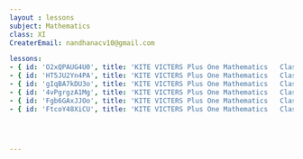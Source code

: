 ```yaml
--- 
layout : lessons 
subject: Mathematics
class: XI
CreaterEmail: nandhanacv10@gmail.com

lessons: 
- { id: 'O2xQPAUG4U0', title: 'KITE VICTERS Plus One Mathematics   Class 01(First Bell-ഫസ്റ്റ് ബെല്‍)' }
- { id: 'HT5JU2Yn4PA', title: 'KITE VICTERS Plus One Mathematics   Class 02 (First Bell-ഫസ്റ്റ് ബെല്‍)' }
- { id: 'gIqBA7kDU3o', title: 'KITE VICTERS Plus One Mathematics   Class 03 (First Bell-ഫസ്റ്റ് ബെല്‍)' }
- { id: '4vPgrgzA1Mg', title: 'KITE VICTERS Plus One Mathematics   Class 04 (First Bell-ഫസ്റ്റ് ബെല്‍)' }
- { id: 'Fgb6GAxJJOo', title: 'KITE VICTERS Plus One Mathematics   Class 05 (First Bell-ഫസ്റ്റ് ബെല്‍)' }
- { id: 'FtcoY48XiCU', title: 'KITE VICTERS Plus One Mathematics   Class 06 (First Bell-ഫസ്റ്റ് ബെല്‍)' }




---
```

